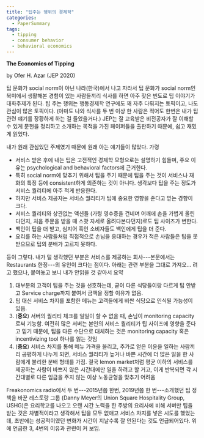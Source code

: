 ```yaml
---
title: "팁주는 행위의 경제학"
categories:
  - PaperSummary
tags:
  - tipping
  - consumer behavior
  - behavioral economics
---
```


**The Economics of Tipping**

by Ofer H. Azar (JEP 2020)

<!--
Tipping involves dozens of billions of dollars annually in the US alone and is a major income source for millions of workers. But beyond its economic importance and various economic implications, tipping is also a unique economic phenomenon in that people pay tips voluntarily without any legal obligation. Tipping demonstrates that psychological and social motivations can be a substantial reason for economic behavior, and that economic models should go beyond a selfish economic agent who has no feelings in order to capture the full range of economic activities. This article discusses some aspects of tipping, with an emphasis on economic issues: the history of tipping, the main reasons for tipping, why tipping could be a welfare-increasing and sustainable social norm, the relationship between tipping and service quality, how tipping represents a struggle over rents, and issues of discrimination and sexual harassment related to tipping.
-->

팁 문화가 social norm이 아닌 나라(한국)에서 나고 자라서 팁 문화가 social norm인 북미에서 생활해본 경험이 있는 사람들끼리 식사를 하면 아주 잦은 빈도로 팁 이야기가 대화주제가 된다. 팁 주는 행위는 행동경제학 연구에도 꽤 자주 다뤄지는 토픽이고, 나도 관심이 많은 토픽이다. (아마도 나와 식사를 두 번 이상 한 사람은 적어도 한번은 내가 팁 관련 얘기를 장황하게 하는 걸 들었을거다.) JEP는 잘 교육받은 비전공자가 잘 이해할 수 있게 문헌을 정리하고 소개하는 목적을 가진 페이퍼들을 출판하기 때문에, 쉽고 재밌게 읽었다.

내가 원래 관심있던 주제였기 때문에 원래 아는 얘기들이 많았다. 가령
- 서비스 받은 후에 내는 팁은 고전적인 경제학 모형으로는 설명하기 힘들며, 주요 이유는 psychological and behavioral factors에 근거한다.
- 특히 social norm에 맞추기 위해서 팁을 주기 때문에 팁을 주는 것이 서비스나 재화의 특징 등에 consistent하게 의존하는 것이 아니다. 생각보다 팁을 주는 정도가 서비스 퀄리티에 아주 적게 반응한다.
- 하지만 서비스 제공자는 서비스 퀄리티가 팁에 중요한 영향을 준다고 믿는 경향이 크다.
- 서비스 퀄리티와 상관없는 액션들 (가령 영수증을 건네며 어깨에 손을 가볍게 올린다던지, 처음 주문을 받을 때 스쾃 자세로 올려다본다던지)로도 팁 사이즈가 변한다.
- 백인이 팁을 더 받고, 심지어 흑인 소비자들도 백인에게 팁을 더 준다.
- 요리를 하는 사람들처럼 직접적으로 손님을 응대하는 경우가 적은 사람들은 팁을 못받으므로 팁의 분배가 고르지 못하다.

등이 그렇다. 내가 덜 생각했던 부분은 서비스를 제공하는 회사---본문에서는 Restaurants 한정---의 유인이 크다는 점이다. 아래는 관련 부분을 그대로 가져오... 려고 했으나, 붙여놓고 보니 내가 안읽을 것 같아서 요약

1. 대부분의 고객이 팁을 주는 것을 선호하는데, 굳이 다른 식당들이랑 다르게 팁 안받고 Service charge까지 붙여서 금액을 정할 이유가 없음.
2. 팁 대신 서비스 차지를 포함한 메뉴는 고객들에게 비싼 식당으로 인식될 가능성이 있음. 
3. (**중요**) 서버의 퀄리티 체크를 일일이 할 수 없을 때, 손님이 monitoring capacity로써 기능함. 여전히 많은 서버는 본인의 서비스 퀄리티가 팁 사이즈에 영향을 준다고 믿기 때문에, 팁을 다른 수단으로 대체하는 것은 monitoring capacity 혹은 incentivizing tool 하나를 잃는 것임
4. (**중요**) 서비스 차지를 통해 메뉴 가격을 올리고, 추가로 얻은 이윤을 일하는 사람끼리 공평하게 나누게 되면, 서비스 퀄리티가 높거나 바쁜 시간에 더 많은 일을 한 사람에게 불리한 분배 형태를 가짐. 결국 lemon market처럼 평균 이하의 서비스를 제공하는 사람이 바쁘지 않은 시간대에만 일을 하려고 할 거고, 이게 반복되면 각 시간대별로 다른 임금을 주지 않는 이상 노동균형을 맞추기 어려움 

Freakonomics radio에서 두 번---2015년쯤 한번, 2019년쯤 한 번---소개했던 팁 정책을 바꾼 레스토랑 그룹 (Danny Meyer의 Union Square Hospitality Group, USHG)은 요리학교를 나오고 오랜 시간 노력을 한 주방의 요리사에 비해 서버만 팁을 받는 것은 차별적이라고 생각해서 팁을 모두 없애고 서비스 차지를 넣은 시도를 했었는데, 초반에는 성공적이였던 변화가 시간이 지날수록 잘 안된다는 것도 언급되어있다. 위에 언급한 3, 4번의 이유과 관련이 커 보임.
